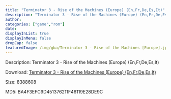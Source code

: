 ```yaml
---
title: "Terminator 3 - Rise of the Machines (Europe) (En,Fr,De,Es,It)"
description: "Terminator 3 - Rise of the Machines (Europe) (En,Fr,De,Es,It)"
author: 
categories: ["game","rom"]
date: 
displayInList: true
displayInMenu: false
dropCap: false
featuredImage: /img/gba/Terminator 3 - Rise of the Machines [Europe].jpg
---
```


Description: Terminator 3 - Rise of the Machines (Europe) (En,Fr,De,Es,It)

Download: <a style="text-decoration:underline;" href="https://mega.nz/#!CXwkyYTA!9UDKGbj4HZ0PGC8qmymhJfoyyN1GjsiSkzutYFch2RE" target = "_blank" rel = "nofollow" > Terminator 3 - Rise of the Machines (Europe) (En,Fr,De,Es,It)</a>

Size: 8388608

MD5: BA4F3EFC9D451376211F46119E28DE9C

